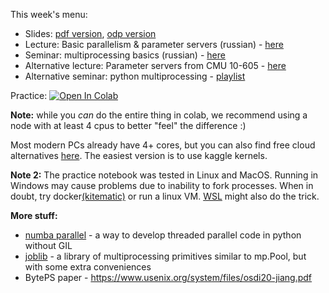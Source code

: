 
This week's menu:
* Slides: [pdf version](https://disk.yandex.ru/i/sn3j7dVvehkMdQ), [odp version](https://disk.yandex.ru/i/Lrgenf4Q_qOveQ)
* Lecture: Basic parallelism & parameter servers (russian) - [here](https://disk.yandex.ru/i/iKjF7KyUvMsztQ)
* Seminar: multiprocessing basics (russian) - [here](https://disk.yandex.ru/i/0Tth1vu8w47xdg)
* Alternative lecture: Parameter servers from CMU 10-605 - [here](https://www.youtube.com/watch?v=N241lmq5mqk)
* Alternative seminar: python multiprocessing - [playlist](https://www.youtube.com/watch?v=RR4SoktDQAw&list=PL5tcWHG-UPH3SX16DI6EP1FlEibgxkg_6)


Practice: [![Open In Colab](https://colab.research.google.com/assets/colab-badge.svg)](https://colab.research.google.com/github/yandexdataschool/dlatscale_draft/blob/main/week01/practice.ipynb)
 
__Note:__ while you *can* do the entire thing in colab, we recommend using a node with at least 4 cpus to better "feel" the difference :)

Most modern PCs already have 4+ cores, but you can also find free cloud alternatives [here](https://www.dataschool.io/cloud-services-for-jupyter-notebook/).
The easiest version is to use kaggle kernels.

__Note 2:__ The practice notebook was tested in Linux and MacOS. Running in Windows may cause problems due to inability to fork processes. When in doubt, try docker[(kitematic)](https://kitematic.com/) or run a linux VM. [WSL](https://docs.microsoft.com/en-us/windows/wsl/install-win10) might also do the trick.

__More stuff:__
* [numba parallel](https://numba.pydata.org/numba-doc/dev/user/parallel.html) - a way to develop threaded parallel code in python without GIL
* [joblib](https://joblib.readthedocs.io/) - a library of multiprocessing primitives similar to mp.Pool, but with some extra conveniences
* BytePS paper - https://www.usenix.org/system/files/osdi20-jiang.pdf
